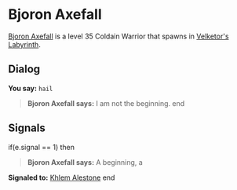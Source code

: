 # Bjoron Axefall



[Bjoron Axefall](/npc/112031) is a level 35 Coldain Warrior that spawns in [Velketor's Labyrinth](/zone/112).



## Dialog

**You say:** `hail`



>**Bjoron Axefall says:** I am not the beginning.
end



## Signals

if(e.signal == 1) then


>**Bjoron Axefall says:** A beginning, a


**Signaled to:**  [Khlem Alestone](/npc/112032)
end
